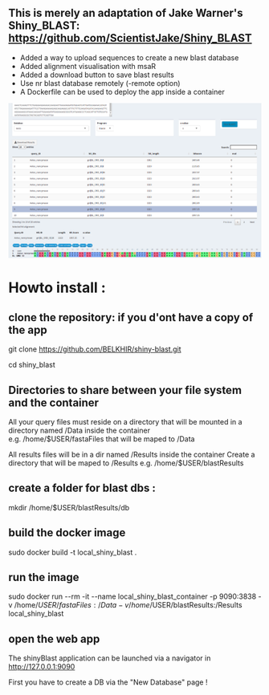 ## This is merely an adaptation of Jake Warner's Shiny_BLAST: https://github.com/ScientistJake/Shiny_BLAST

* Added a way to upload sequences to create a new blast database
* Added alignment visualisation with msaR
* Added a download button to save blast results 
* Use nr blast database remotely (-remote option)
* A Dockerfile can be used to deploy the app inside a container


![app screenShot](screnShot.png)
 
# Howto install :

## clone the repository: if you d'ont have a copy of the app

git clone https://github.com/BELKHIR/shiny-blast.git

cd shiny_blast

## Directories to share between your file system and the container

All your query files must reside on a directory that will be mounted in a directory named /Data inside the container  
e.g. /home/$USER/fastaFiles that will be maped to /Data

All results files will be in a dir named /Results inside the container
Create a directory that will be maped to /Results 
e.g. /home/$USER/blastResults

## create a folder for blast dbs :
mkdir /home/$USER/blastResults/db

## build the docker image
sudo docker build  -t local_shiny_blast .

## run the image
sudo docker run --rm -it --name local_shiny_blast_container -p 9090:3838 -v /home/$USER/fastaFiles:/Data -v /home/$USER/blastResults:/Results local_shiny_blast 

## open the web app
 
The shinyBlast application can be launched via a navigator in http://127.0.0.1:9090

First you have to create a DB via the "New Database" page !
